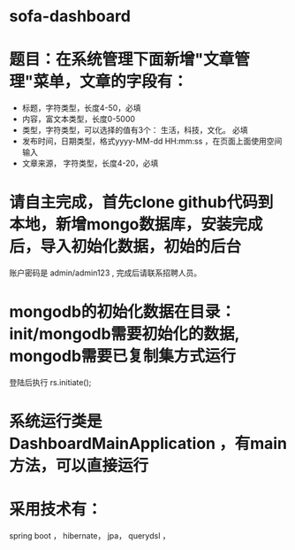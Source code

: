 # sofa-dashboard

# 题目：在系统管理下面新增"文章管理"菜单，文章的字段有：
- 标题，字符类型，长度4-50，必填
- 内容，富文本类型，长度0-5000
- 类型，字符类型，可以选择的值有3个： 生活，科技，文化。 必填
- 发布时间，日期类型，格式yyyy-MM-dd HH:mm:ss ，在页面上面使用空间输入
- 文章来源， 字符类型，长度4-20，必填

# 请自主完成，首先clone github代码到本地，新增mongo数据库，安装完成后，导入初始化数据，初始的后台
账户密码是 admin/admin123 , 完成后请联系招聘人员。

# mongodb的初始化数据在目录： init/mongodb需要初始化的数据, mongodb需要已复制集方式运行
登陆后执行 rs.initiate();

# 系统运行类是 DashboardMainApplication ，有main方法，可以直接运行

# 采用技术有：
spring boot ， hibernate， jpa， querydsl ， 
